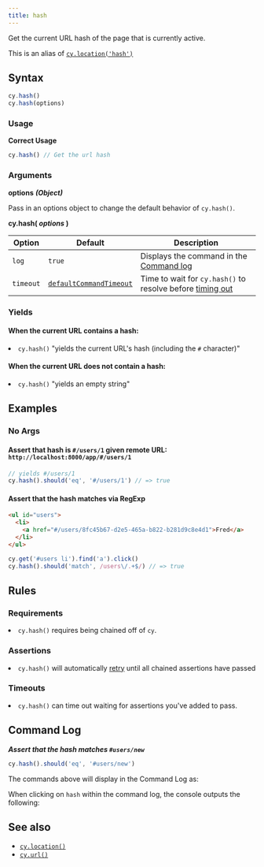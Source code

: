 ```yaml
---
title: hash
---
```


Get the current URL hash of the page that is currently active.

<Alert type="info">

This is an alias of [`cy.location('hash')`](/api/commands/location)

</Alert>

## Syntax

```javascript
cy.hash()
cy.hash(options)
```

### Usage

**<Icon name="check-circle" color="green"></Icon> Correct Usage**

```javascript
cy.hash() // Get the url hash
```

### Arguments

**<Icon name="angle-right"></Icon> options** **_(Object)_**

Pass in an options object to change the default behavior of `cy.hash()`.

**cy.hash( _options_ )**

| Option    | Default                                                              | Description                                                                              |
| --------- | -------------------------------------------------------------------- | ---------------------------------------------------------------------------------------- |
| `log`     | `true`                                                               | Displays the command in the [Command log](/guides/core-concepts/test-runner#Command-Log) |
| `timeout` | [`defaultCommandTimeout`](/guides/references/configuration#Timeouts) | Time to wait for `cy.hash()` to resolve before [timing out](#Timeouts)                   |

### Yields [<Icon name="question-circle"/>](introduction-to-cypress#Subject-Management)

#### When the current URL contains a hash:

<List><li>`cy.hash()` "yields the current URL's hash (including the `#` character)" </li></List>

#### When the current URL does not contain a hash:

<List><li>`cy.hash()` "yields an empty string" </li></List>

## Examples

### No Args

#### Assert that hash is `#/users/1` given remote URL: `http://localhost:8000/app/#/users/1`

```javascript
// yields #/users/1
cy.hash().should('eq', '#/users/1') // => true
```

#### Assert that the hash matches via RegExp

```html
<ul id="users">
  <li>
    <a href="#/users/8fc45b67-d2e5-465a-b822-b281d9c8e4d1">Fred</a>
  </li>
</ul>
```

```javascript
cy.get('#users li').find('a').click()
cy.hash().should('match', /users\/.+$/) // => true
```

## Rules

### Requirements [<Icon name="question-circle"/>](introduction-to-cypress#Chains-of-Commands)

<List><li>`cy.hash()` requires being chained off of `cy`.</li></List>

### Assertions [<Icon name="question-circle"/>](introduction-to-cypress#Assertions)

<List><li>`cy.hash()` will automatically [retry](/guides/core-concepts/retry-ability) until all chained assertions have passed</li></List>

### Timeouts [<Icon name="question-circle"/>](introduction-to-cypress#Timeouts)

<List><li>`cy.hash()` can time out waiting for assertions you've added to pass.</li></List>

## Command Log

**_Assert that the hash matches `#users/new`_**

```javascript
cy.hash().should('eq', '#users/new')
```

The commands above will display in the Command Log as:

<DocsImage src="/img/api/hash/test-url-hash-for-users-page.png" alt="Command Log for hash" ></DocsImage>

When clicking on `hash` within the command log, the console outputs the following:

<DocsImage src="/img/api/hash/hash-command-yields-url-after-hash.png" alt="Console Log for hash" ></DocsImage>

## See also

- [`cy.location()`](/api/commands/location)
- [`cy.url()`](/api/commands/url)
